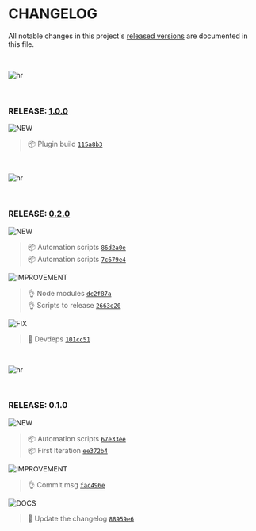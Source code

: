 # CHANGELOG

All notable changes in this project's [released versions](/releases) are documented in this file.

<br>

![hr](https://raw.githubusercontent.com/ahmadawais/shades-of-purple-vscode/master/images/hr.png)

<br>

### RELEASE: [1.0.0](https://github.com/ahmadawais/gatsby-plugin-paddle/compare/0.2.0...1.0.0)

![NEW](https://img.shields.io/badge/-NEW-gray.svg?colorB=3778FF)

> 📦 Plugin build [`115a8b3`](https://github.com/ahmadawais/gatsby-plugin-paddle/commit/115a8b3f1236695864bde23f0d8245aaf3441633) <br>

<br>

![hr](https://raw.githubusercontent.com/ahmadawais/shades-of-purple-vscode/master/images/hr.png)

<br>

### RELEASE: [0.2.0](https://github.com/ahmadawais/gatsby-plugin-paddle/compare/0.1.0...0.2.0)

![NEW](https://img.shields.io/badge/-NEW-gray.svg?colorB=3778FF)

> 📦 Automation scripts [`86d2a0e`](https://github.com/ahmadawais/gatsby-plugin-paddle/commit/86d2a0e4bed63e577dd0b492108711ee30ef53d8) <br>
> 📦 Automation scripts [`7c679e4`](https://github.com/ahmadawais/gatsby-plugin-paddle/commit/7c679e4bd33c177afafeea050873a0100a3b8e00) <br>

![IMPROVEMENT](https://img.shields.io/badge/-IMPROVEMENT-gray.svg?colorB=39AA54)

> 👌 Node modules [`dc2f87a`](https://github.com/ahmadawais/gatsby-plugin-paddle/commit/dc2f87a283c76108eb474d6d8c3cacd23ae7fdb0) <br>
> 👌 Scripts to release [`2663e20`](https://github.com/ahmadawais/gatsby-plugin-paddle/commit/2663e209e50e916f66f0e380c90969da98d13b40) <br>

![FIX](https://img.shields.io/badge/-FIX-gray.svg?colorB=ff6347)

> 🐛 Devdeps [`101cc51`](https://github.com/ahmadawais/gatsby-plugin-paddle/commit/101cc518073190f9a0701f32ca7b41db6a6612eb) <br>

<br>

![hr](https://raw.githubusercontent.com/ahmadawais/shades-of-purple-vscode/master/images/hr.png)

<br>

### RELEASE: 0.1.0

![NEW](https://img.shields.io/badge/-NEW-gray.svg?colorB=3778FF)

> 📦 Automation scripts [`67e33ee`](https://github.com/ahmadawais/gatsby-plugin-paddle/commit/67e33ee12e47544fe5b6bb7e7f1726c06baa37f9) <br>
> 📦 First Iteration [`ee372b4`](https://github.com/ahmadawais/gatsby-plugin-paddle/commit/ee372b48a1ad7c55c76d61d5cf5aafcc5beada5e) <br>

![IMPROVEMENT](https://img.shields.io/badge/-IMPROVEMENT-gray.svg?colorB=39AA54)

> 👌 Commit msg [`fac496e`](https://github.com/ahmadawais/gatsby-plugin-paddle/commit/fac496e7ca845e5e4d8cdefd222149fd27a6beaa) <br>

![DOCS](https://img.shields.io/badge/-DOCS-gray.svg?colorB=978CD4)

>  📖 Update the changelog [`88959e6`](https://github.com/ahmadawais/gatsby-plugin-paddle/commit/88959e66750f5c4996e61fd57ea283ba3e338dbd) <br>

<br>
